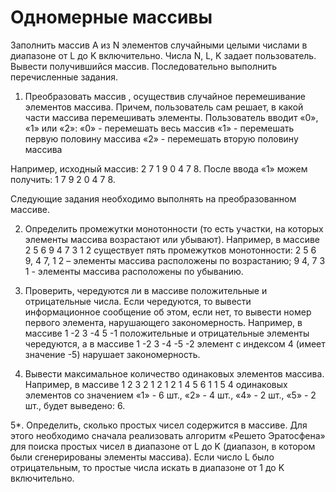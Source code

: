 #  Одномерные массивы
Заполнить массив A из N элементов случайными целыми числами в диапазоне от L до K включительно. Числа N, L, K задает пользователь. Вывести получившийся массив. Последовательно выполнить перечисленные задания.
1.	Преобразовать массив , осуществив случайное перемешивание элементов массива. Причем, пользователь сам решает, в какой части массива перемешивать элементы. Пользователь вводит «0», «1» или «2»:
«0» - перемешать весь массив
«1» - перемешать первую половину массива
«2» - перемешать вторую половину массива

Например, исходный массив: 2 7 1 9 0 4 7 8. После ввода «1» можем получить: 1 7 9 2 0 4 7 8.

Следующие задания необходимо выполнять на преобразованном массиве.

2.	Определить промежутки монотонности (то есть участки, на которых элементы массива возрастают или убывают). 
Например, в массиве 2 5 6 9 4 7 3 1 2 существует пять промежутков монотонности: 2 5 6 9, 4 7, 1 2 – элементы массива расположены по возрастанию; 9 4, 7 3 1 - элементы массива расположены по убыванию. 

3.	Проверить, чередуются ли в массиве положительные и отрицательные числа. Если чередуются, то вывести информационное сообщение об этом, если нет, то вывести номер первого элемента, нарушающего закономерность. Например, в массиве 1 -2 3 -4 5 -1 положительные и отрицательные элементы чередуются, а в массиве 1 -2 3 -4 -5 -2 элемент с индексом 4 (имеет значение -5) нарушает закономерность.

4.	Вывести максимальное количество одинаковых элементов массива. 
Например, в массиве 1 2 3 2 1 2 1 2 1 4 5 6 1 1 5 4 одинаковых элементов со значением «1» - 6 шт., «2» - 4 шт., «4» - 2 шт., «5» - 2 шт., будет выведено: 6.
 

5*. Определить, сколько простых чисел содержится в массиве. Для этого необходимо сначала реализовать алгоритм «Решето Эратосфена» для поиска простых чисел в диапазоне от L до K (диапазон, в котором были сгенерированы элементы массива). Если число L было отрицательным, то простые числа искать в диапазоне от 1 до K включительно.
